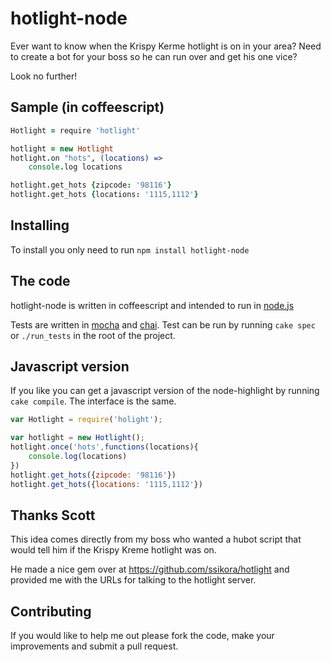 hotlight-node
=============

Ever want to know when the Krispy Kerme hotlight is on in your area? Need to create a bot for your boss so he can run over and get his one vice?

Look no further!

Sample (in coffeescript)
--------------
```coffeescript
Hotlight = require 'hotlight'

hotlight = new Hotlight
hotlight.on "hots", (locations) =>
    console.log locations

hotlight.get_hots {zipcode: '98116'}
hotlight.get_hots {locations: '1115,1112'}
```

Installing
--------------
To install you only need to run ```npm install hotlight-node```

The code
--------------
hotlight-node is written in coffeescript and intended to run in [node.js](http://nodejs.org)

Tests are written in [mocha](http://visionmedia.github.com/mocha/) and [chai](http://chaijs.com/). Test can be run by running ```cake spec``` or ```./run_tests``` in the root of the project.

Javascript version
--------------
If you like you can get a javascript version of the node-highlight by running ```cake compile```. The interface is the same.
```javascript
var Hotlight = require('holight');

var hotlight = new Hotlight();
hotlight.once('hots',functions(locations){
    console.log(locations)
})
hotlight.get_hots({zipcode: '98116'})
hotlight.get_hots({locations: '1115,1112'})
```

Thanks Scott
-----------
This idea comes directly from my boss who wanted a hubot script that would tell him if the Krispy Kreme hotlight was on.

He made a nice gem over at https://github.com/ssikora/hotlight and provided me with the URLs for talking to the hotlight server.

Contributing
--------------
If you would like to help me out please fork the code, make your improvements and submit a pull request.